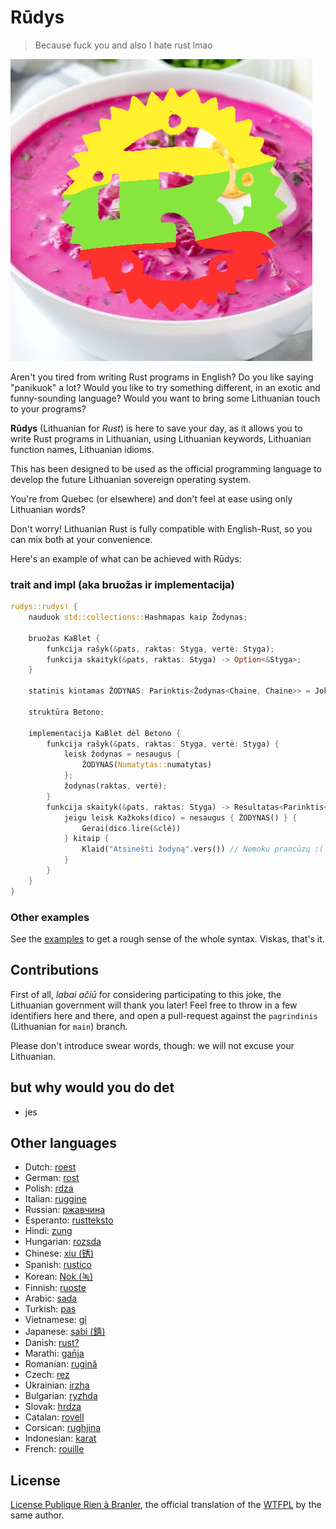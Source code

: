 # Rūdys

> Because fuck you and also I hate rust lmao

![UwU](/logo.png)

Aren't you tired from writing Rust programs in English? Do you like saying
"panikuok" a lot? Would you like to try something different, in an exotic and
funny-sounding language? Would you want to bring some Lithuanian touch to your
programs?

**Rūdys** (Lithuanian for _Rust_) is here to save your day, as it allows you to
write Rust programs in Lithuanian, using Lithuanian keywords, Lithuanian function names,
Lithuanian idioms.

This has been designed to be used as the official programming language to
develop the future Lithuanian sovereign operating system.

You're from Quebec (or elsewhere) and don't feel at ease using only Lithuanian words?

Don't worry!
Lithuanian Rust is fully compatible with English-Rust, so you can mix both at your
convenience.

Here's an example of what can be achieved with Rūdys:

### trait and impl (aka bruožas ir implementacija)

```rust
rudys::rudys! {
    nauduok std::collections::Hashmapas kaip Žodynas;

    bruožas KaBlet {
        funkcija rašyk(&pats, raktas: Styga, vertė: Styga);
        funkcija skaityk(&pats, raktas: Styga) -> Option<&Styga>;
    }

    statinis kintamas ŽODYNAS: Parinktis<Žodynas<Chaine, Chaine>> = Joks;

    struktūra Betono;

    implementacija KaBlet dėl Betono {
        funkcija rašyk(&pats, raktas: Styga, vertė: Styga) {
            leisk žodynas = nesaugus {
                ŽODYNAS(Numatytas::numatytas)
            };
            žodynas(raktas, vertė);
        }
        funkcija skaityk(&pats, raktas: Styga) -> Resultatas<Parinktis<&Styga>, Styga> {
            jeigu leisk Kažkoks(dico) = nesaugus { ŽODYNAS() } {
                Gerai(dico.lire(&clé))
            } kitaip {
                Klaid("Atsinešti žodyną".vers()) // Nemoku prancūzų :(
            }
        }
    }
}
```

### Other examples

See the [examples](./examples/src/main.rs) to get a rough sense of the whole
syntax. Viskas, that's it.

## Contributions

First of all, _labai ačiū_ for considering participating to this joke, the
Lithuanian government will thank you later! Feel free to throw in a few identifiers
here and there, and open a pull-request against the `pagrindinis` (Lithuanian for
`main`) branch.

Please don't introduce swear words, though: we will not excuse your Lithuanian.

## but why would you do det

- jes

## Other languages

- Dutch: [roest](https://github.com/jeroenhd/roest)
- German: [rost](https://github.com/michidk/rost)
- Polish: [rdza](https://github.com/phaux/rdza)
- Italian: [ruggine](https://github.com/DamianX/ruggine)
- Russian: [ржавчина](https://github.com/FluxIndustries/rzhavchina)
- Esperanto: [rustteksto](https://github.com/dscottboggs/rustteksto)
- Hindi: [zung](https://github.com/rishit-khandelwal/zung)
- Hungarian: [rozsda](https://github.com/jozsefsallai/rozsda)
- Chinese: [xiu (锈)](https://github.com/lucifer1004/xiu)
- Spanish: [rustico](https://github.com/UltiRequiem/rustico)
- Korean: [Nok (녹)](https://github.com/Alfex4936/nok)
- Finnish: [ruoste](https://github.com/vkoskiv/ruoste)
- Arabic: [sada](https://github.com/LAYGATOR/sada)
- Turkish: [pas](https://github.com/ekimb/pas)
- Vietnamese: [gỉ](https://github.com/Huy-Ngo/gir)
- Japanese: [sabi (錆)](https://github.com/yuk1ty/sabi)
- Danish: [rust?](https://github.com/LunaTheFoxgirl/rust-dk)
- Marathi: [gan̄ja](https://github.com/pranavgade20/ganja)
- Romanian: [rugină](https://github.com/aionescu/rugina)
- Czech: [rez](https://github.com/radekvit/rez)
- Ukrainian: [irzha](https://github.com/brokeyourbike/irzha)
- Bulgarian: [ryzhda](https://github.com/gavadinov/ryzhda)
- Slovak: [hrdza](https://github.com/TheMessik/hrdza)
- Catalan: [rovell](https://github.com/gborobio73/rovell)
- Corsican: [rughjina](https://github.com/aldebaranzbradaradjan/rughjina)
- Indonesian: [karat](https://github.com/annurdien/karat)
- French: [rouille](https://github.com/bnjbvr/rouille)

## License

[License Publique Rien à Branler](http://sam.zoy.org/lprab/),
the official translation of the [WTFPL](http://www.wtfpl.net/)
by the same author.
